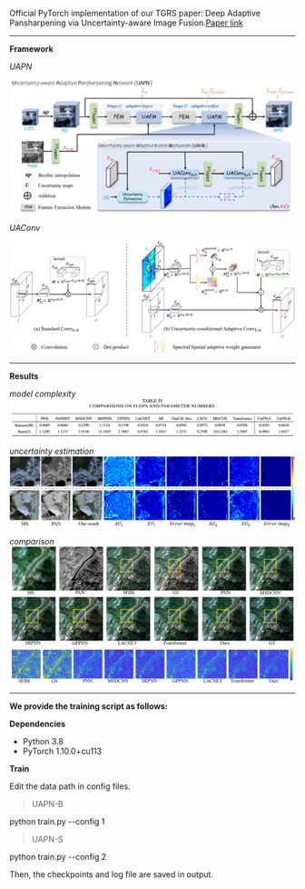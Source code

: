 Official PyTorch implementation of our TGRS paper: Deep Adaptive Pansharpening via Uncertainty-aware Image Fusion.[Paper link](https://ieeexplore.ieee.org/iel7/36/4358825/10106462.pdf)

-------------------------------------------------
**Framework**

*UAPN*

<img src="https://github.com/keviner1/imgs/blob/main/UAPN.png?raw=true" width="600px">

*UAConv*

<img src="https://github.com/keviner1/imgs/blob/main/UAConv.png?raw=true" width="600px">

-------------------------------------------------
**Results**

*model complexity*
<img src="https://github.com/keviner1/imgs/blob/main/UAPN-complexity.png?raw=true">

*uncertainty estimation*
<img src="https://github.com/keviner1/imgs/blob/main/UAPN-uncertaintys.png?raw=true">

*comparison*
<img src="https://github.com/keviner1/imgs/blob/main/UAPN-comp.png?raw=true">

-------------------------------------------------
**We provide the training script as follows:**

**Dependencies**
* Python 3.8
* PyTorch 1.10.0+cu113

**Train**

Edit the data path in config files.

> UAPN-B

python train.py --config 1

> UAPN-S

python train.py --config 2

Then, the checkpoints and log file are saved in output.

